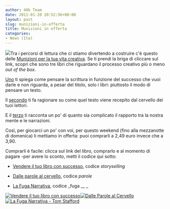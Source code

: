 ```yaml
---
author: 40k Team
date: 2011-01-20 20:52:56+00:00
layout: post
slug: munizioni-in-offerta
title: Munizioni in offerta
categories:
- News (Ita)
---
```


![](http://www.40kbooks.com/wp-content/uploads/ammo.jpg)Tra i percorsi di lettura che ci stiamo divertendo a costruire c'è questo delle [Munizioni per la tua vita creativa](http://www.40kbooks.com/?p=3488). Se ti prendi la briga di cliccare sul link, scopri che sono tre libri che riguardano il processo creativo più o meno _out of the box_.

[Uno](http://www.bookrepublic.it/book/9788865860489-vendere-il-tuo-libro-con-successo/) ti spiega come pensare la scrittura in funzione del successo che vuoi darle e non riguarda, a pesar del titolo, solo i libri: piuttosto il modo di pensare un testo.

Il [secondo](http://www.bookrepublic.it/book/9788865860458-dalle-parole-al-cervello/) ti fa ragionare su come quel testo viene recepito dal cervello dei tuoi lettori.

E il [terzo](http://www.bookrepublic.it/book/9788865860236-la-fuga-narrativa/) ti racconta un po' di quanto sia complicato il rapporto tra la nostra mente e le narrazioni.

Così, per giocarci un po' con voi, per questo weekend (fino alla mezzanotte di domenica) li mettiamo in offerta: puoi comprarli a 2,49 euro invece che a 3,90.

Comprarli è facile: clicca sul link del libro, comprarlo e al momento di pagare -per avere lo sconto, metti il codice qui sotto:



	
  * [Vendere il tuo libro con successo](http://www.bookrepublic.it/book/9788865860489-vendere-il-tuo-libro-con-successo/), codice _storyselling_

	
  * [Dalle parole al cervello](http://www.bookrepublic.it/book/9788865860458-dalle-parole-al-cervello/), codice _parole_

	
  * [La Fuga Narrativa](http://www.bookrepublic.it/book/9788865860236-la-fuga-narrativa/), codice _fuga __ _


[![Vendere il tuo libro con successo](http://www.40kbooks.com/wp-content/uploads/selling-brown_I_ok2_t.jpg)](http://www.bookrepublic.it/book/9788865860489-vendere-il-tuo-libro-con-successo/)[![Dalle Parole al Cervello](http://www.40kbooks.com/wp-content/uploads/livia_it_t.png)](http://www.bookrepublic.it/book/9788865860458-dalle-parole-al-cervello/)[![La Fuga Narrativa - Tom Stafford](http://www.40kbooks.com/wp-content/uploads/narrative-stafford_I_sito_t.jpeg)](http://www.bookrepublic.it/book/9788865860236-la-fuga-narrativa/)
